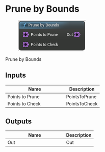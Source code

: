 # Prune by Bounds

<div align="left" data-full-width="false">

<figure><img src="../../../.gitbook/assets/Prune_by_Bounds.png" alt=""><figcaption></figcaption></figure>

</div>

Prune by Bounds

## Inputs

<table><thead><tr><th width="170">Name</th><th>Description</th></tr></thead><tbody><tr><td>Points to Prune</td><td>PointsToPrune</td></tr><tr><td>Points to Check</td><td>PointsToCheck</td></tr></tbody></table>

## Outputs

<table><thead><tr><th width="170">Name</th><th>Description</th></tr></thead><tbody><tr><td>Out</td><td>Out</td></tr></tbody></table>
